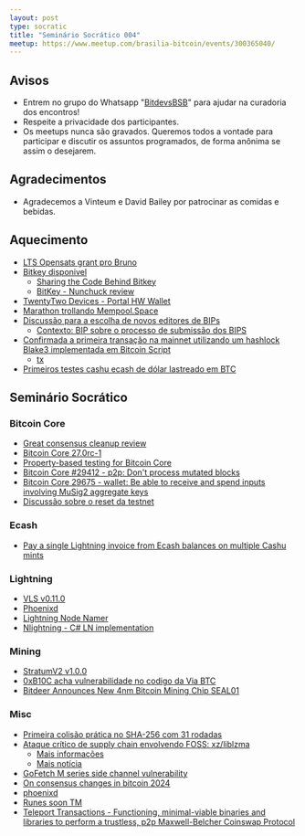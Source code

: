 ```yaml
---
layout: post
type: socratic
title: "Seminário Socrático 004"
meetup: https://www.meetup.com/brasilia-bitcoin/events/300365040/
---
```


## Avisos

- Entrem no grupo do Whatsapp "[BitdevsBSB](https://chat.whatsapp.com/KxuGyYu4TZy94KcA1yXCzi)" para ajudar na curadoria dos encontros!
- Respeite a privacidade dos participantes.
- Os meetups nunca são gravados. Queremos todos a vontade para participar e discutir os assuntos programados, de forma anônima se assim o desejarem.

## Agradecimentos

- Agradecemos a Vinteum e David Bailey por patrocinar as comidas e bebidas.

## Aquecimento

* [LTS Opensats grant pro Bruno](https://www.nobsbitcoin.com/opensats-lts-bruno-garcia/)
* [Bitkey disponivel](https://bitkey.build/bitkey-starts-shipping-today/)
    * [Sharing the Code Behind Bitkey](https://bitkey.build/sharing-the-code-behind-bitkey/)
    * [BitKey - Nunchuck review](https://nunchuk.io/blog/bitkey)
* [TwentyTwo Devices - Portal HW Wallet](https://github.com/TwentyTwoHW)
* [Marathon trollando Mempool.Space](https://twitter.com/MarathonDH/status/1772588770786721970)
* [Discussão para a escolha de novos editores de BIPs](https://groups.google.com/g/bitcoindev/c/cuMZ77KEQAA)
    * [Contexto: BIP sobre o processo de submissão dos BIPS](https://github.com/bitcoin/bips/blob/master/bip-0002.mediawiki)
* [Confirmada a primeira transação na mainnet utilizando um hashlock Blake3 implementada em Bitcoin Script](https://twitter.com/robin_linus/status/1776152948927574210)
    * [tx](https://mempool.space/tx/d8a091a7f5ffa4993681b3df688968fd274bc76897b8b3953309ffad6055f4b0)
* [Primeiros testes cashu ecash de dólar lastreado em BTC](https://twitter.com/callebtc/status/1777598819355496587)

## Seminário Socrático

### Bitcoin Core

* [Great consensus cleanup review](https://delvingbitcoin.org/t/great-consensus-cleanup-revival/710?u=antoinep)
* [Bitcoin Core 27.0rc-1](https://groups.google.com/g/bitcoindev/c/jnK3CJAcbUE?pli=1)
* [Property-based testing for Bitcoin Core](https://delvingbitcoin.org/t/property-based-testing-for-bitcoin-core/640/5)
* [Bitcoin Core #29412 - p2p: Don't process mutated blocks](https://github.com/bitcoin/bitcoin/pull/29412)
* [Bitcoin Core 29675 - wallet: Be able to receive and spend inputs involving MuSig2 aggregate keys](https://github.com/bitcoin/bitcoin/pull/29675)
* [Discussão sobre o reset da testnet](https://groups.google.com/g/bitcoindev/c/9bL00vRj7OU)

### Ecash

* [Pay a single Lightning invoice from Ecash balances on multiple Cashu mints](https://twitter.com/callebtc/status/1766116631795662921)

### Lightning

* [VLS v0.11.0](https://gitlab.com/lightning-signer/validating-lightning-signer/-/releases/v0.11.0)
* [Phoenixd](https://www.nobsbitcoin.com/phoenixd-released/)
* [Lightning Node Namer](https://twitter.com/actuallyCarlaKC/status/1770520019052437759)
* [Nlightning - C# LN implementation](https://twitter.com/IPMSBTC/status/1771263532215988306)

### Mining

* [StratumV2 v1.0.0](https://stratumprotocol.org/blog/sri-1-0-0/)
* [0xB10C acha vulnerabilidade no codigo da Via BTC](https://twitter.com/0xB10C/status/1770443819898552378)
* [Bitdeer Announces New 4nm Bitcoin Mining Chip SEAL01](https://ir.bitdeer.com/news-releases/news-release-details/bitdeer-announces-new-4nm-bitcoin-mining-chip-seal01?ref=nobsbitcoin.com)

### Misc

* [Primeira colisão prática no SHA-256 com 31 rodadas](https://eprint.iacr.org/2024/349.pdf)
* [Ataque crítico de supply chain envolvendo FOSS: xz/liblzma](https://nvd.nist.gov/vuln/detail/CVE-2024-3094)
    * [Mais informações](https://www.openwall.com/lists/oss-security/2024/03/29/4)
    * [Mais notícia](https://news.ycombinator.com/item?id=39865810)
* [GoFetch M series side channel vulnerability](https://www.nobsbitcoin.com/gofetch-mac-m-series-chip-vulnerability/)
* [On consensus changes in bitcoin 2024](https://delvingbitcoin.org/t/on-consensus-changes-in-bitcoin-2024/334/1)
* [phoenixd](https://phoenix.acinq.co/server)
* [Runes soon TM](https://bitcoinmagazine.com/technical/rodarmor-returns-announces-runes-protocol-to-compete-with-brc-20)
* [Teleport Transactions - Functioning, minimal-viable binaries and libraries to perform a trustless, p2p Maxwell-Belcher Coinswap Protocol](https://github.com/utxo-teleport/teleport-transactions?tab=readme-ov-file#teleport-transactions)